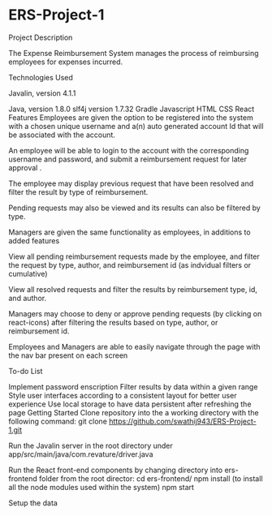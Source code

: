 # ERS-Project-1

Project Description

The Expense Reimbursement System manages the process of reimbursing employees for expenses incurred.

Technologies Used

Javalin, version 4.1.1

Java, version 1.8.0
slf4j version 1.7.32
Gradle
Javascript
HTML
CSS
React
Features
Employees are given the option to be registered into the system with a chosen unique username and a(n) auto generated account Id that will be associated with the account.

An employee will be able to login to the account with the corresponding username and password, and submit a reimbursement request for later approval .

The employee may display previous request that have been resolved and filter the result by type of reimbursement.

Pending requests may also be viewed and its results can also be filtered by type.

Managers are given the same functionality as employees, in additions to added features

View all pending reimbursement requests made by the employee, and filter the request by type, author, and reimbursement id (as indvidual filters or cumulative)

View all resolved requests and filter the results by reimbursement type, id, and author.

Managers may choose to deny or approve pending requests (by clicking on react-icons) after filtering the results based on type, author, or reimbursement id.

Employees and Managers are able to easily navigate through the page with the nav bar present on each screen

To-do List

Implement password enscription
Filter results by data within a given range
Style user interfaces according to a consistent layout for better user experience
Use local storage to have data persistent after refreshing the page
Getting Started
Clone repository into the a working directory with the following command: git clone https://github.com/swathij943/ERS-Project-1.git

Run the Javalin server in the root directory under app/src/main/java/com.revature/driver.java

Run the React front-end components by changing directory into ers-frontend folder from the root director: cd ers-frontend/ npm install (to install all the node modules used within the system) npm start

Setup the data
